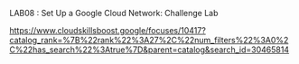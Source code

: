 LAB08 : Set Up a Google Cloud Network: Challenge Lab  

https://www.cloudskillsboost.google/focuses/10417?catalog_rank=%7B%22rank%22%3A27%2C%22num_filters%22%3A0%2C%22has_search%22%3Atrue%7D&parent=catalog&search_id=30465814
